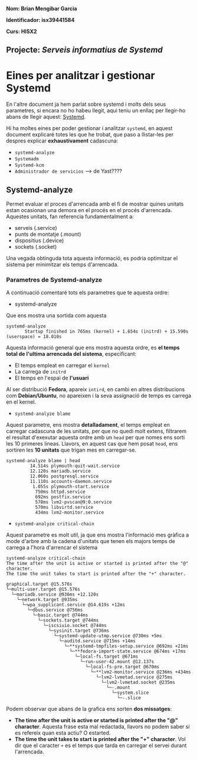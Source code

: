 **Nom: Brian Mengibar Garcia**

**Identificador: isx39441584**

**Curs: HISX2**

**Projecte: _Serveis informatius de Systemd_**
------------------------------------------------------

# Eines per analitzar i gestionar Systemd
En l'altre document ja hem parlat sobre systemd i molts dels seus parametres,
si encara no ho habeu llegit, aqui teniu un enllaç per llegir-ho
abans de llegir aquest: [Systemd].

Hi ha moltes eines per poder gestionar i analitzar ``systemd``, en aquest
document explicaré totes les que he trobat, que paso a llistar-les per
despres explicar **exhaustivament** cadascuna:
* ``systemd-analyze``
* ``Systemadm``
* ``Systemd-kcm``
* ``Administrador de servicios`` --> de Yast????

## Systemd-analyze
Permet evaluar el proces d'arrencada amb el fi de mostrar quines unitats
estan ocasionan una demora en el procés en el procés d'arrencada. Aquestes
unitats, fan referencia fundamentalment a:
* serveis (.service)
* punts de montatje (.mount)
* dispositius (.device)
* sockets (.socket)

Una vegada obtinguda tota aquesta informació, es podria optimitzar el sistema
per minimitzar els temps d'arrencada.

### Parametres de Systemd-analyze
A continuació comentaré tots els parametres que te aquesta ordre:

*  systemd-analyze

Que ens mostra una sortida com aquesta
```
systemd-analyze 
       Startup finished in 765ms (kernel) + 1.654s (initrd) + 15.590s (userspace) = 18.010s
```

Aquesta informació general que ens mostra aquesta ordre, es **el temps total
de l'ultima arrencada del sistema**, especificant:
* El temps empleat en carregar el ``kernel``
* La carrega de ``initrd``
* El temps en l'espai de **l'usuari**

Al ser distribució __Fedora__, apareix ``intird``, en cambi en altres distribucions
com **Debian/Ubuntu**, no apareixen i la seva assignació de temps es carrega
en el kernel.

* ``systemd-analyze blame``

Aquest parametre, ens mostra **detalladament**, el temps empleat en carregar
cadascuna de les unitats, per que no quedi molt extens, filtrarem el resultat
d'exexutar aquesta ordre amb un ``head`` per que nomes ens sorti les 10 
primeres lineas. Llavors, en aquest cas que hem posat `head`, ens sortiren
les **10 unitats** que trigan mes en carregar-se.

```
systemd-analyze blame | head
         14.514s plymouth-quit-wait.service
         12.120s mariadb.service
         12.060s postgresql.service
         11.110s accounts-daemon.service
          1.055s plymouth-start.service
           750ms httpd.service
           692ms postfix.service
           578ms lvm2-pvscan@9:0.service
           570ms libvirtd.service
           434ms lvm2-monitor.service
```

* ``systemd-analyze critical-chain``

Aquest parametre es molt util, ja que ens mostra l'informació mes gràfica
a mode d'arbre amb la cadena d'unitats que tenen els majors temps de
carrega a l'hora d'arrencar el sistema

```
systemd-analyze critical-chain 
The time after the unit is active or started is printed after the "@" character.
The time the unit takes to start is printed after the "+" character.

graphical.target @15.576s
└─multi-user.target @15.576s
  └─mariadb.service @936ms +12.120s
    └─network.target @935ms
      └─wpa_supplicant.service @14.619s +12ms
        └─dbus.service @756ms
          └─basic.target @744ms
            └─sockets.target @744ms
              └─iscsiuio.socket @744ms
                └─sysinit.target @736ms
                  └─systemd-update-utmp.service @730ms +5ms
                    └─auditd.service @715ms +14ms
                      └─**systemd-tmpfiles-setup.service @692ms +21ms
                        └─**fedora-import-state.service @674ms +17ms
                          └─local-fs.target @671ms
                            └─run-user-42.mount @12.137s
                              └─local-fs-pre.target @670ms
                                └─**lvm2-monitor.service @236ms +434ms
                                  └─lvm2-lvmetad.service @275ms
                                    └─lvm2-lvmetad.socket @235ms
                                      └─-.mount
                                        └─system.slice
                                          └─-.slice
```

Podem observar que abans de la grafica ens sorten **dos missatges**:
* **The time after the unit is active or started is printed after the "@" character**. Aquesta frase esta mal redactada, llavors no podem saber si es refereix quan esta actiu? O estarted.
* **The time the unit takes to start is printed after the "+" character**. Vol dir que el caracter ``+`` es el temps que tarda en carregar el servei durant l'arrencada.






[Systemd]:https://github.com/brianmengibar/projecte-final/blob/master/notes_systemd.md

